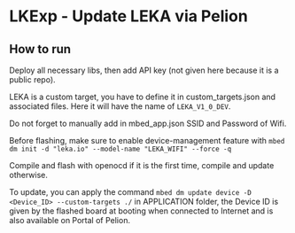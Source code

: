 # LKExp - Update LEKA via Pelion

## How to run

Deploy all necessary libs, then add API key (not given here because it is a public repo).

LEKA is a custom target, you have to define it in custom_targets.json and associated files. Here it will have the name of `LEKA_V1_0_DEV`.

Do not forget to manually add in mbed_app.json SSID and Password of Wifi.

Before flashing, make sure to enable device-management feature with `mbed dm init -d "leka.io" --model-name "LEKA_WIFI" --force -q` 

Compile and flash with openocd if it is the first time, compile and update otherwise.

To update, you can apply the command `mbed dm update device -D <Device_ID> --custom-targets ./` in APPLICATION folder, the Device ID is given by the flashed board at booting when connected to Internet and is also available on Portal of Pelion.
